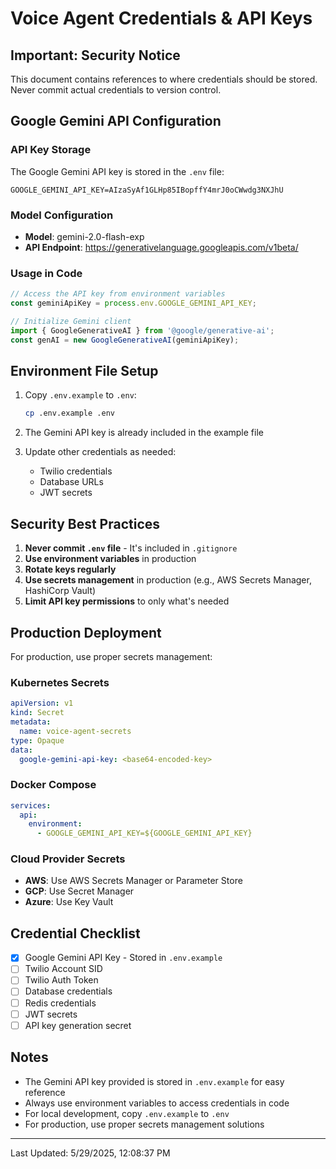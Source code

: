 # Voice Agent Credentials & API Keys

## Important: Security Notice
This document contains references to where credentials should be stored. Never commit actual credentials to version control.

## Google Gemini API Configuration

### API Key Storage
The Google Gemini API key is stored in the `.env` file:
```
GOOGLE_GEMINI_API_KEY=AIzaSyAf1GLHp85IBopffY4mrJ0oCWwdg3NXJhU
```

### Model Configuration
- **Model**: gemini-2.0-flash-exp
- **API Endpoint**: https://generativelanguage.googleapis.com/v1beta/

### Usage in Code
```typescript
// Access the API key from environment variables
const geminiApiKey = process.env.GOOGLE_GEMINI_API_KEY;

// Initialize Gemini client
import { GoogleGenerativeAI } from '@google/generative-ai';
const genAI = new GoogleGenerativeAI(geminiApiKey);
```

## Environment File Setup

1. Copy `.env.example` to `.env`:
   ```bash
   cp .env.example .env
   ```

2. The Gemini API key is already included in the example file

3. Update other credentials as needed:
   - Twilio credentials
   - Database URLs
   - JWT secrets

## Security Best Practices

1. **Never commit `.env` file** - It's included in `.gitignore`
2. **Use environment variables** in production
3. **Rotate keys regularly**
4. **Use secrets management** in production (e.g., AWS Secrets Manager, HashiCorp Vault)
5. **Limit API key permissions** to only what's needed

## Production Deployment

For production, use proper secrets management:

### Kubernetes Secrets
```yaml
apiVersion: v1
kind: Secret
metadata:
  name: voice-agent-secrets
type: Opaque
data:
  google-gemini-api-key: <base64-encoded-key>
```

### Docker Compose
```yaml
services:
  api:
    environment:
      - GOOGLE_GEMINI_API_KEY=${GOOGLE_GEMINI_API_KEY}
```

### Cloud Provider Secrets
- **AWS**: Use AWS Secrets Manager or Parameter Store
- **GCP**: Use Secret Manager
- **Azure**: Use Key Vault

## Credential Checklist

- [x] Google Gemini API Key - Stored in `.env.example`
- [ ] Twilio Account SID
- [ ] Twilio Auth Token
- [ ] Database credentials
- [ ] Redis credentials
- [ ] JWT secrets
- [ ] API key generation secret

## Notes

- The Gemini API key provided is stored in `.env.example` for easy reference
- Always use environment variables to access credentials in code
- For local development, copy `.env.example` to `.env`
- For production, use proper secrets management solutions

---

Last Updated: 5/29/2025, 12:08:37 PM